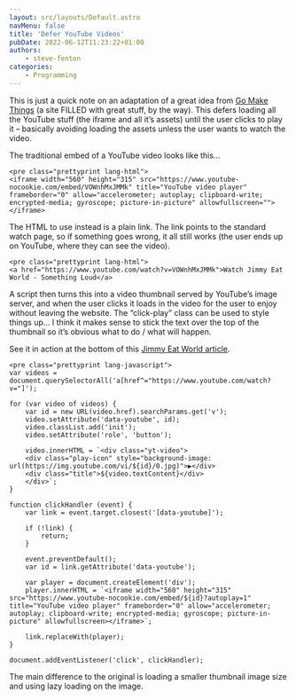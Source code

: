 ```yaml
---
layout: src/layouts/Default.astro
navMenu: false
title: 'Defer YouTube Videos'
pubDate: 2022-06-12T11:23:22+01:00
authors:
    - steve-fenton
categories:
    - Programming
---
```


This is just a quick note on an adaptation of a great idea from [Go Make Things](https://gomakethings.com/how-to-lazy-load-youtube-videos-with-vanilla-javascript/) (a site FILLED with great stuff, by the way). This defers loading all the YouTube stuff (the iframe and all it’s assets) until the user clicks to play it – basically avoiding loading the assets unless the user wants to watch the video.

The traditional embed of a YouTube video looks like this…

```
<pre class="prettyprint lang-html">
<iframe width="560" height="315" src="https://www.youtube-nocookie.com/embed/VOWnhMxJMMk" title="YouTube video player" frameborder="0" allow="accelerometer; autoplay; clipboard-write; encrypted-media; gyroscope; picture-in-picture" allowfullscreen=""></iframe>
```
The HTML to use instead is a plain link. The link points to the standard watch page, so if something goes wrong, it all still works (the user ends up on YouTube, where they can see the video).

```
<pre class="prettyprint lang-html">
<a href="https://www.youtube.com/watch?v=VOWnhMxJMMk">Watch Jimmy Eat World - Something Loud</a>
```
A script then turns this into a video thumbnail served by YouTube’s image server, and when the user clicks it loads in the video for the user to enjoy without leaving the website. The “click-play” class can be used to style things up… I think it makes sense to stick the text over the top of the thumbnail so it’s obvious what to do / what will happen.

See it in action at the bottom of this [Jimmy Eat World article](https://www.phonotonal.com/2022/06/jimmy-eat-world-something-loud/).

```
<pre class="prettyprint lang-javascript">
var videos = document.querySelectorAll('a[href^="https://www.youtube.com/watch?v="]');

for (var video of videos) {
    var id = new URL(video.href).searchParams.get('v');
    video.setAttribute('data-youtube', id);
    video.classList.add('init');
    video.setAttribute('role', 'button');

    video.innerHTML = `<div class="yt-video">
    <div class="play-icon" style="background-image: url(https://img.youtube.com/vi/${id}/0.jpg)">▶</div>
    <div class="title">${video.textContent}</div>
    </div>`;
}

function clickHandler (event) {
    var link = event.target.closest('[data-youtube]');

    if (!link) {
        return;
    }

    event.preventDefault();
    var id = link.getAttribute('data-youtube');

    var player = document.createElement('div');
    player.innerHTML = `<iframe width="560" height="315" src="https://www.youtube-nocookie.com/embed/${id}?autoplay=1" title="YouTube video player" frameborder="0" allow="accelerometer; autoplay; clipboard-write; encrypted-media; gyroscope; picture-in-picture" allowfullscreen></iframe>`;

    link.replaceWith(player);
}

document.addEventListener('click', clickHandler);
```
The main difference to the original is loading a smaller thumbnail image size and using lazy loading on the image.